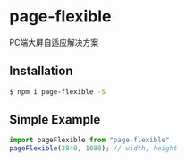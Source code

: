 # page-flexible

PC端大屏自适应解决方案

## Installation

```bash
$ npm i page-flexible -S
```



## Simple Example

```js
import pageFlexible from "page-flexible"
pageFlexible(3840, 1080); // width, height
```








